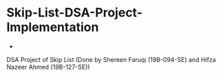 # Skip-List-DSA-Project-Implementation
-
DSA Project of Skip List (Done by Shereen Faruqi (19B-094-SE) and Hifza Nazeer Ahmed (19B-127-SE))
